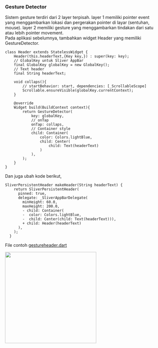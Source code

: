 ### Gesture Detector
Sistem gesture terdiri dari 2 layer terpisah. layer 1 memiliki 
pointer event yang menggambarkan lokasi dan pergerakan pointer 
di layar (sentuhan, mouse). layer 2 memiliki gesture yang 
menggambarkan tindakan dari satu atau lebih pointer movement.\
Pada aplikasi sebelumnya, tambahkan widget Header yang memiliki GestureDetector.
```
class Header extends StatelessWidget {
    Header(this.headerText,{Key key,}) : super(key: key);
    // GlobalKey untuk Sliver AppBar
    final GlobalKey globalKey = new GlobalKey();
    // Text header
    final String headerText;

    void collaps(){
        // startBehavior: start, dependencies: [_ScrollableScope]
        Scrollable.ensureVisible(globalKey.currentContext);
    }

    @override
    Widget build(BuildContext context){
        return GestureDetector(
            key: globalKey,
            // onTap
            onTap: collaps,
            // Container style
            child: Container(
                color: Colors.lightBlue,
                child: Center(
                    child: Text(headerText)
                )
            ),
        );
    }
}
```
Dan juga ubah kode berikut,
```
SliverPersistentHeader makeHeader(String headerText) {
    return SliverPersistentHeader(
      pinned: true,
      delegate: _SliverAppBarDelegate(
        minHeight: 60.0,
        maxHeight: 200.0,
        - child: Container(
        -  color: Colors.lightBlue, 
        -  child: Center(child: Text(headerText))),
        + child: Header(headerText)
      ),
    );
  }
```
File contoh [gestureheader.dart](https://github.com/Fourthten/praxis-academy/blob/master/novice/02-05/kasus/gestureheader.dart)

<img src="https://github.com/Fourthten/praxis-academy/blob/master/novice/02-05/kasus/record/gestureheader.gif" width="300">
